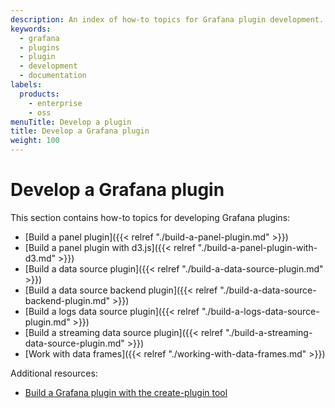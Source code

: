 ```yaml
---
description: An index of how-to topics for Grafana plugin development.
keywords:
  - grafana
  - plugins
  - plugin
  - development
  - documentation
labels:
  products:
    - enterprise
    - oss
menuTitle: Develop a plugin
title: Develop a Grafana plugin
weight: 100
---
```


# Develop a Grafana plugin

This section contains how-to topics for developing Grafana plugins:

- [Build a panel plugin]({{< relref "./build-a-panel-plugin.md" >}})
- [Build a panel plugin with d3.js]({{< relref "./build-a-panel-plugin-with-d3.md" >}})
- [Build a data source plugin]({{< relref "./build-a-data-source-plugin.md" >}})
- [Build a data source backend plugin]({{< relref "./build-a-data-source-backend-plugin.md" >}})
- [Build a logs data source plugin]({{< relref "./build-a-logs-data-source-plugin.md" >}})
- [Build a streaming data source plugin]({{< relref "./build-a-streaming-data-source-plugin.md" >}})
- [Work with data frames]({{< relref "./working-with-data-frames.md" >}})

Additional resources:

- [Build a Grafana plugin with the create-plugin tool](https://grafana.github.io/plugin-tools/docs/get-started/)
